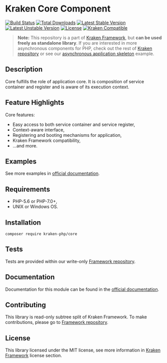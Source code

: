 # Kraken Core Component

[![Build Status](https://travis-ci.org/kraken-php/framework.svg)](https://travis-ci.org/kraken-php/framework)
[![Total Downloads](https://poser.pugx.org/kraken-php/core/downloads)](https://packagist.org/packages/kraken-php/core) 
[![Latest Stable Version](https://poser.pugx.org/kraken-php/core/v/stable)](https://packagist.org/packages/kraken-php/core) 
[![Latest Unstable Version](https://poser.pugx.org/kraken-php/core/v/unstable)](https://packagist.org/packages/kraken-php/core) 
[![License](https://poser.pugx.org/kraken-php/framework/license)](https://packagist.org/packages/kraken-php/framework)
[![Kraken Compatible](https://img.shields.io/badge/kraken-compatible-6b02af.svg)](https://github.com/kraken-php/framework)

> **Note:** This repository is a part of [Kraken Framework][3], but **can be used freely as standalone library**. If you 
are interested in more asynchronous components for PHP, check out the rest of [Kraken repository][5] or see our 
[asynchronous application skeleton][4] example.

## Description

Core fulfills the role of application core. It is composition of service container and register and is aware of
its execution context.

## Feature Highlights

Core features:

* Easy access to both service container and service register,
* Context-aware interface,
* Registering and booting mechanisms for application,
* Kraken Framework compatibility,
* ...and more.

## Examples

See more examples in [official documentation][2].

## Requirements

* PHP-5.6 or PHP-7.0+,
* UNIX or Windows OS.

## Installation

```
composer require kraken-php/core
```

## Tests

Tests are provided within our write-only [Framework repository][3].

## Documentation

Documentation for this module can be found in the [official documentation][2].

## Contributing

This library is read-only subtree split of Kraken Framework. To make contributions, please go to [Framework repository][3].

## License

This library licensed under the MIT license, see more information in [Kraken Framework][3] license section.

[1]: http://kraken-php.com
[2]: http://kraken-php.com/docs/api-core
[3]: https://github.com/kraken-php/framework
[4]: https://github.com/kraken-php/kraken
[5]: https://github.com/kraken-php
